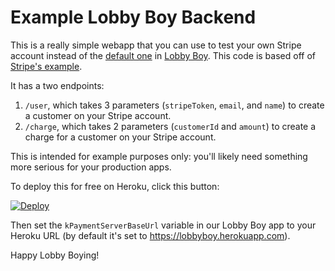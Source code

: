 Example Lobby Boy Backend
====

This is a really simple webapp that you can use to test your own Stripe account instead of the [default one](https://lobbyboy.herokuapp.com) in [Lobby Boy](https://github.com/supportkit/lobby-boy). This code is based off of [Stripe's example](https://github.com/stripe/example-ios-backend).

It has a two endpoints:

1. `/user`, which takes 3 parameters (`stripeToken`, `email`, and `name`) to create a customer on your Stripe account.
2. `/charge`, which takes 2 parameters (`customerId` and `amount`) to create a charge for a customer on your Stripe account.

This is intended for example purposes only: you'll likely need something more serious for your production apps.

To deploy this for free on Heroku, click this button:

[![Deploy](https://www.herokucdn.com/deploy/button.png)](https://heroku.com/deploy)

Then set the `kPaymentServerBaseUrl` variable in our Lobby Boy app to your Heroku URL (by default it's set to https://lobbyboy.herokuapp.com).

Happy Lobby Boying!
